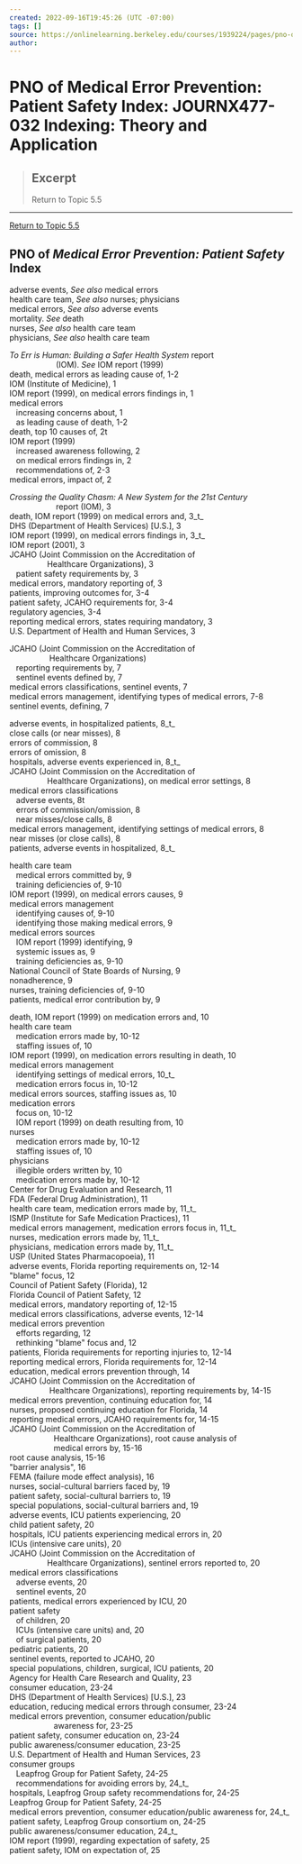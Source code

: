 ```yaml
---
created: 2022-09-16T19:45:26 (UTC -07:00)
tags: []
source: https://onlinelearning.berkeley.edu/courses/1939224/pages/pno-of-medical-error-prevention-patient-safety-index
author: 
---
```


# PNO of Medical Error Prevention: Patient Safety Index: JOURNX477-032 Indexing: Theory and Application

> ## Excerpt
> Return to Topic 5.5

---
[Return to Topic 5.5](https://onlinelearning.berkeley.edu/courses/1939224/pages/5-dot-5-example-of-the-indexing-process "5.5 Example Of The Indexing Process")

## PNO of _Medical Error Prevention: Patient Safety_ Index

adverse events, _See also_ medical errors  
health care team, _See also_ nurses; physicians  
medical errors, _See also_ adverse events  
mortality. _See_ death  
nurses, _See also_ health care team  
physicians, _See also_ health care team  


_To Err is Human: Building a Safer Health System_ report  
                     (IOM). _See_ IOM report (1999)  
death, medical errors as leading cause of, 1-2  
IOM (Institute of Medicine), 1  
IOM report (1999), on medical errors findings in, 1  
medical errors  
   increasing concerns about, 1  
   as leading cause of death, 1-2  
death, top 10 causes of, 2t  
IOM report (1999)  
   increased awareness following, 2  
   on medical errors findings in, 2  
   recommendations of, 2-3  
medical errors, impact of, 2 

_Crossing the Quality Chasm: A New System for the 21st Century_  
                     report (IOM), 3  
death, IOM report (1999) on medical errors and, 3_t_  
DHS (Department of Health Services) \[U.S.\], 3  
IOM report (1999), on medical errors findings in, 3_t_  
IOM report (2001), 3  
JCAHO (Joint Commission on the Accreditation of  
                 Healthcare Organizations), 3  
   patient safety requirements by, 3  
medical errors, mandatory reporting of, 3  
patients, improving outcomes for, 3-4  
patient safety, JCAHO requirements for, 3-4  
regulatory agencies, 3-4  
reporting medical errors, states requiring mandatory, 3  
U.S. Department of Health and Human Services, 3  



JCAHO (Joint Commission on the Accreditation of  
                  Healthcare Organizations)  
   reporting requirements by, 7  
   sentinel events defined by, 7  
medical errors classifications, sentinel events, 7  
medical errors management, identifying types of medical errors, 7-8  
sentinel events, defining, 7  


adverse events, in hospitalized patients, 8_t_  
close calls (or near misses), 8  
errors of commission, 8  
errors of omission, 8  
hospitals, adverse events experienced in, 8_t_  
JCAHO (Joint Commission on the Accreditation of  
                 Healthcare Organizations), on medical error settings, 8  
medical errors classifications  
   adverse events, 8t  
   errors of commission/omission, 8  
   near misses/close calls, 8  
medical errors management, identifying settings of medical errors, 8  
near misses (or close calls), 8  
patients, adverse events in hospitalized, 8_t_  


health care team  
   medical errors committed by, 9  
   training deficiencies of, 9-10  
IOM report (1999), on medical errors causes, 9  
medical errors management  
   identifying causes of, 9-10  
   identifying those making medical errors, 9  
medical errors sources  
   IOM report (1999) identifying, 9  
   systemic issues as, 9  
   training deficiencies as, 9-10  
National Council of State Boards of Nursing, 9  
nonadherence, 9  
nurses, training deficiencies of, 9-10  
patients, medical error contribution by, 9  


death, IOM report (1999) on medication errors and, 10  
health care team  
   medication errors made by, 10-12  
   staffing issues of, 10  
IOM report (1999), on medication errors resulting in death, 10  
medical errors management  
   identifying settings of medical errors, 10_t_  
   medication errors focus in, 10-12  
medical errors sources, staffing issues as, 10  
medication errors  
   focus on, 10-12  
   IOM report (1999) on death resulting from, 10  
nurses  
   medication errors made by, 10-12  
   staffing issues of, 10  
physicians  
   illegible orders written by, 10  
   medication errors made by, 10-12  
Center for Drug Evaluation and Research, 11  
FDA (Federal Drug Administration), 11  
health care team, medication errors made by, 11_t_  
ISMP (Institute for Safe Medication Practices), 11  
medical errors management, medication errors focus in, 11_t_  
nurses, medication errors made by, 11_t_  
physicians, medication errors made by, 11_t_  
USP (United States Pharmacopoeia), 11  
adverse events, Florida reporting requirements on, 12-14  
"blame" focus, 12  
Council of Patient Safety (Florida), 12  
Florida Council of Patient Safety, 12  
medical errors, mandatory reporting of, 12-15  
medical errors classifications, adverse events, 12-14  
medical errors prevention  
   efforts regarding, 12  
   rethinking "blame" focus and, 12  
patients, Florida requirements for reporting injuries to, 12-14  
reporting medical errors, Florida requirements for, 12-14  
education, medical errors prevention through, 14  
JCAHO (Joint Commission on the Accreditation of  
                  Healthcare Organizations), reporting requirements by, 14-15  
medical errors prevention, continuing education for, 14  
nurses, proposed continuing education for Florida, 14  
reporting medical errors, JCAHO requirements for, 14-15  
JCAHO (Joint Commission on the Accreditation of  
                    Healthcare Organizations), root cause analysis of  
                    medical errors by, 15-16  
root cause analysis, 15-16  
"barrier analysis", 16  
FEMA (failure mode effect analysis), 16  
nurses, social-cultural barriers faced by, 19  
patient safety, social-cultural barriers to, 19  
special populations, social-cultural barriers and, 19  
adverse events, ICU patients experiencing, 20  
child patient safety, 20  
hospitals, ICU patients experiencing medical errors in, 20  
ICUs (intensive care units), 20  
JCAHO (Joint Commission on the Accreditation of  
                 Healthcare Organizations), sentinel errors reported to, 20  
medical errors classifications  
   adverse events, 20  
   sentinel events, 20  
patients, medical errors experienced by ICU, 20  
patient safety  
   of children, 20  
   ICUs (intensive care units) and, 20  
   of surgical patients, 20  
pediatric patients, 20  
sentinel events, reported to JCAHO, 20  
special populations, children, surgical, ICU patients, 20  
Agency for Health Care Research and Quality, 23  
consumer education, 23-24  
DHS (Department of Health Services) \[U.S.\], 23  
education, reducing medical errors through consumer, 23-24  
medical errors prevention, consumer education/public  
                    awareness for, 23-25  
patient safety, consumer education on, 23-24  
public awareness/consumer education, 23-25  
U.S. Department of Health and Human Services, 23  
consumer groups  
   Leapfrog Group for Patient Safety, 24-25  
   recommendations for avoiding errors by, 24_t_  
hospitals, Leapfrog Group safety recommendations for, 24-25  
Leapfrog Group for Patient Safety, 24-25  
medical errors prevention, consumer education/public awareness for, 24_t_  
patient safety, Leapfrog Group consortium on, 24-25  
public awareness/consumer education, 24_t_  
IOM report (1999), regarding expectation of safety, 25  
patient safety, IOM on expectation of, 25

